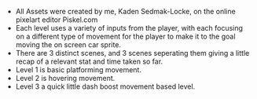 - All Assets were created by me, Kaden Sedmak-Locke, on the online pixelart editor Piskel.com
- Each level uses a variety of inputs from the player, with each focusing on a different type of movement for the player to make it to the goal moving the on screen car sprite.
- There are 3 distinct scenes, and 3 scenes seperating them giving a little recap of a relevant stat and time taken so far.
- Level 1 is basic platforming movement.
- Level 2 is hovering movement.
- Level 3 a quick little dash boost movement based level.
